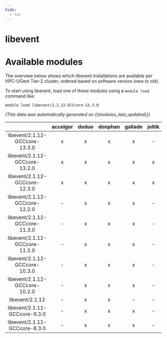 ```yaml
---
hide:
  - toc
---
```


libevent
========

# Available modules


The overview below shows which libevent installations are available per HPC-UGent Tier-2 cluster, ordered based on software version (new to old).

To start using libevent, load one of these modules using a `module load` command like:

```shell
module load libevent/2.1.12-GCCcore-13.3.0
```

*(This data was automatically generated on {{modules_last_updated}})*  

| |accelgor|doduo|donphan|gallade|joltik|shinx|skitty|
| :---: | :---: | :---: | :---: | :---: | :---: | :---: | :---: |
|libevent/2.1.12-GCCcore-13.3.0|x|x|x|x|-|x|x|
|libevent/2.1.12-GCCcore-13.2.0|x|x|x|x|x|x|x|
|libevent/2.1.12-GCCcore-12.3.0|x|x|x|x|x|x|x|
|libevent/2.1.12-GCCcore-12.2.0|-|x|x|x|-|x|-|
|libevent/2.1.12-GCCcore-11.3.0|-|x|x|x|-|x|-|
|libevent/2.1.12-GCCcore-11.2.0|-|x|x|x|-|-|-|
|libevent/2.1.12-GCCcore-10.3.0|-|x|x|x|-|-|-|
|libevent/2.1.12-GCCcore-10.2.0|-|x|x|x|-|-|-|
|libevent/2.1.12|-|x|x|-|-|-|-|
|libevent/2.1.11-GCCcore-9.3.0|-|x|x|x|-|-|-|
|libevent/2.1.11-GCCcore-8.3.0|-|x|x|x|-|-|-|
